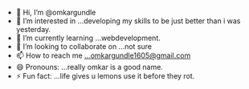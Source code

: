 - 👋 Hi, I’m @omkargundle
- 👀 I’m interested in ...developing my skills to be just better than i was yesterday.
- 🌱 I’m currently learning ...webdevelopment. 
- 💞️ I’m looking to collaborate on ...not sure 
- 📫 How to reach me ...omkargundle1605@gmail.com
- 😄 Pronouns: ...really omkar is a good name. 
- ⚡ Fun fact: ...life gives u lemons use it before they rot.

<!---
omkargundle/omkargundle is a ✨ special ✨ repository because its `README.md` (this file) appears on your GitHub profile.
You can click the Preview link to take a look at your changes.
--->
